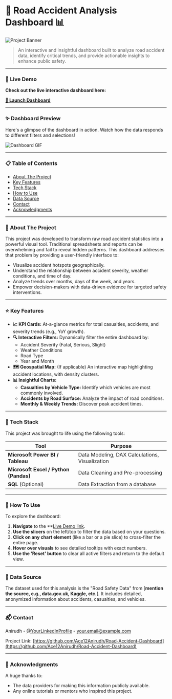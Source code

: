 # 🚗 Road Accident Analysis Dashboard 📊

![Project Banner](https://user-images.githubusercontent.com/74038190/212284102-fe8a8a65-1d42-4638-a567-97c77d483c27.gif) 
<!-- You can create a cool banner image at canva.com or use a GIF of your project! -->

> An interactive and insightful dashboard built to analyze road accident data, identify critical trends, and provide actionable insights to enhance public safety.

---

### 🔴 Live Demo

**Check out the live interactive dashboard here:** 

**[🚀 Launch Dashboard](https://1drv.ms/x/c/351f05c8298f5527/EXidz5Q6m4lKtFP5TTNaEZsBpH8x4RBWrewc_bZpAnA2oA?e=1bCs1L)**

<!-- IMPORTANT: Replace the link above with the actual link to your Power BI, Tableau Public, or other hosted dashboard. -->

---

### ✨ Dashboard Preview

Here's a glimpse of the dashboard in action. Watch how the data responds to different filters and selections!

<!-- 
  **BEST PRACTICE:** Record a short GIF of you clicking through the filters and charts.
  It's much more impressive than a static image! You can use a free tool like ScreenToGif or Giphy Capture.
  Then, upload the GIF to your GitHub repository and link it here.
-->

![Dashboard GIF](https://github.com/your-username/your-repository-name/blob/main/images/dashboard-preview.gif?raw=true)
<!-- **REPLACE THIS:** Upload your screenshot/gif to a folder in your repo (e.g., an 'images' folder) and change the link above. -->

---

### 📋 Table of Contents

- [About The Project](#about-the-project)
- [Key Features](#-key-features)
- [Tech Stack](#-tech-stack)
- [How to Use](#-how-to-use)
- [Data Source](#-data-source)
- [Contact](#-contact)
- [Acknowledgments](#-acknowledgments)

---

### 🧐 About The Project

This project was developed to transform raw road accident statistics into a powerful visual tool. Traditional spreadsheets and reports can be overwhelming and fail to reveal hidden patterns. This dashboard addresses that problem by providing a user-friendly interface to:

-   Visualize accident hotspots geographically.
-   Understand the relationship between accident severity, weather conditions, and time of day.
-   Analyze trends over months, days of the week, and years.
-   Empower decision-makers with data-driven evidence for targeted safety interventions.

---

### ⭐ Key Features

-   **📈 KPI Cards:** At-a-glance metrics for total casualties, accidents, and severity trends (e.g., YoY growth).
-   **🔍 Interactive Filters:** Dynamically filter the entire dashboard by:
    -   Accident Severity (Fatal, Serious, Slight)
    -   Weather Conditions
    -   Road Type
    -   Year and Month
-   **🗺️ Geospatial Map:** (If applicable) An interactive map highlighting accident locations, with density clusters.
-   **📊 Insightful Charts:**
    -   **Casualties by Vehicle Type:** Identify which vehicles are most commonly involved.
    -   **Accidents by Road Surface:** Analyze the impact of road conditions.
    -   **Monthly & Weekly Trends:** Discover peak accident times.

---

### 🔧 Tech Stack

This project was brought to life using the following tools:

| Tool                                      | Purpose                                       |
| ----------------------------------------- | --------------------------------------------- |
| **Microsoft Power BI / Tableau**          | Data Modeling, DAX Calculations, Visualization |
| **Microsoft Excel / Python (Pandas)**     | Data Cleaning and Pre-processing               |
| **SQL** (Optional)                        | Data Extraction from a database               |

<!-- Feel free to add or remove tools from this list! -->

---

### 🚀 How To Use

To explore the dashboard:

1.  **Navigate** to the **[Live Demo link](https://1drv.ms/x/c/351f05c8298f5527/EXidz5Q6m4lKtFP5TTNaEZsBpH8x4RBWrewc_bZpAnA2oA?e=1bCs1L).
2.  **Use the slicers** on the left/top to filter the data based on your questions.
3.  **Click on any chart element** (like a bar or a pie slice) to cross-filter the entire page.
4.  **Hover over visuals** to see detailed tooltips with exact numbers.
5.  **Use the 'Reset' button** to clear all active filters and return to the default view.

---

### 💾 Data Source

The dataset used for this analysis is the "Road Safety Data" from [**mention the source, e.g., data.gov.uk, Kaggle, etc.**]. It includes detailed, anonymized information about accidents, casualties, and vehicles.

---

### 📬 Contact

Anirudh - [@YourLinkedInProfile](https://www.linkedin.com/in/your-username/) - your.email@example.com

Project Link: [https://github.com/Ace12Anirudh/Road-Accident-Dashboard](https://github.com/Ace12Anirudh/Road-Accident-Dashboard)

---

### 🙏 Acknowledgments

A huge thanks to:
*   The data providers for making this information publicly available.
*   Any online tutorials or mentors who inspired this project.
